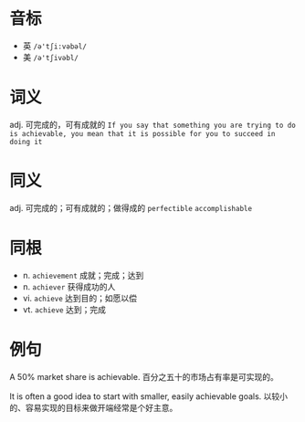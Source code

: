 # 音标

- 英 `/ə'tʃi:vəbəl/`
- 美 `/ə'tʃivəbl/`

# 词义

adj. 可完成的，可有成就的
`If you say that something you are trying to do is achievable, you mean that it is possible for you to succeed in doing it`

# 同义

adj. 可完成的；可有成就的；做得成的
`perfectible` `accomplishable`

# 同根

- n. `achievement` 成就；完成；达到
- n. `achiever` 获得成功的人
- vi. `achieve` 达到目的；如愿以偿
- vt. `achieve` 达到；完成

# 例句

A 50% market share is achievable.
百分之五十的市场占有率是可实现的。

It is often a good idea to start with smaller, easily achievable goals.
以较小的、容易实现的目标来做开端经常是个好主意。


